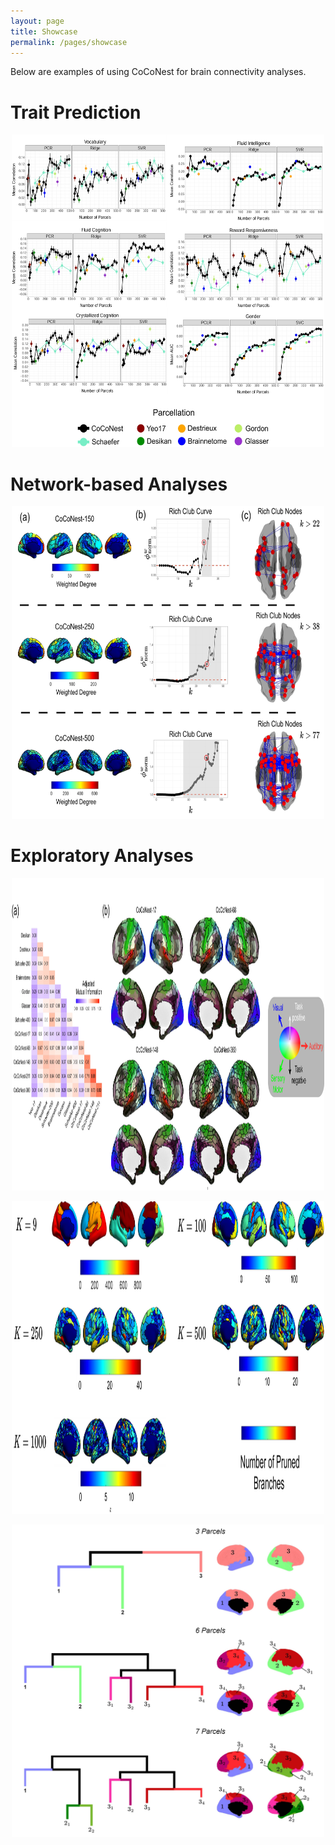 ```yaml
---
layout: page
title: Showcase
permalink: /pages/showcase
---
```


Below are examples of using CoCoNest for brain connectivity analyses. 

# Trait Prediction 


<p align="center">
<img src="../imgs/abcd_external_results.jpg" width="500" height="500">
</p>







# Network-based Analyses 


<p align="center">
<img src="../imgs/rich_club_results.jpg" width="500" height="500">
</p>






# Exploratory Analyses 


<p align="center">
<img src="../imgs/coco_on_glass.jpg" width="500" height="500">
</p>

<p align="center">
<img src="../imgs/n_prunes.jpg" width="500" height="500">
</p>

<p align="center">
<img src="../imgs/tree_growth.jpg" width="500" height="500">
</p>
